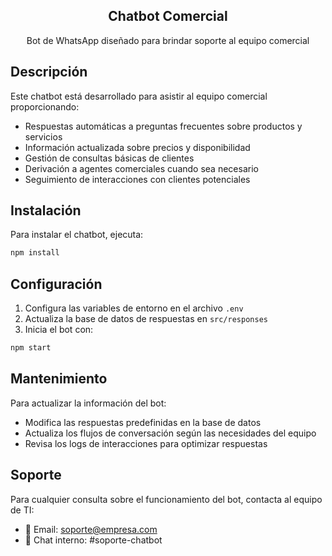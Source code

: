 <p align="center">
  <h2 align="center">Chatbot Comercial</h2>
</p>

<p align="center">
  Bot de WhatsApp diseñado para brindar soporte al equipo comercial
</p>

## Descripción

Este chatbot está desarrollado para asistir al equipo comercial proporcionando:

- Respuestas automáticas a preguntas frecuentes sobre productos y servicios
- Información actualizada sobre precios y disponibilidad
- Gestión de consultas básicas de clientes
- Derivación a agentes comerciales cuando sea necesario
- Seguimiento de interacciones con clientes potenciales

## Instalación

Para instalar el chatbot, ejecuta:

```bash
npm install
```

## Configuración

1. Configura las variables de entorno en el archivo `.env`
2. Actualiza la base de datos de respuestas en `src/responses`
3. Inicia el bot con:

```bash
npm start
```

## Mantenimiento

Para actualizar la información del bot:
- Modifica las respuestas predefinidas en la base de datos
- Actualiza los flujos de conversación según las necesidades del equipo
- Revisa los logs de interacciones para optimizar respuestas

## Soporte

Para cualquier consulta sobre el funcionamiento del bot, contacta al equipo de TI:
- 📧 Email: soporte@empresa.com
- 💬 Chat interno: #soporte-chatbot